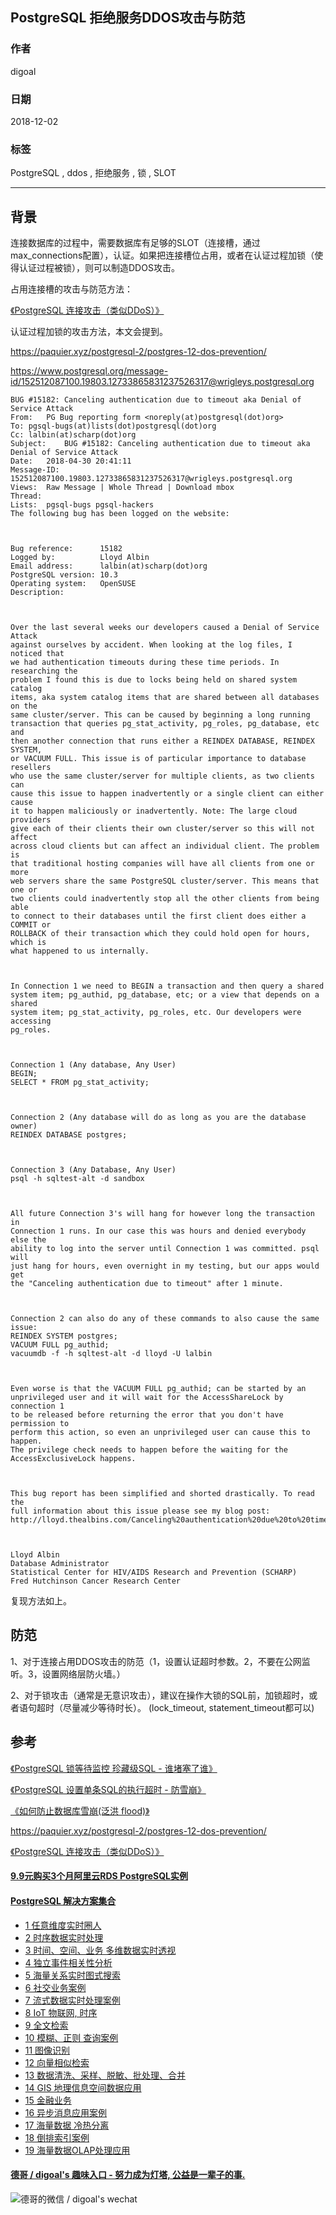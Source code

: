 ## PostgreSQL 拒绝服务DDOS攻击与防范  
                                                                                            
### 作者                                                                                                                                         
digoal                                                                                       
                                                                                              
### 日期                                                                                         
2018-12-02                                                                                        
                                                                                          
### 标签                                                                                       
PostgreSQL , ddos , 拒绝服务 , 锁 , SLOT      
                                                                                            
----                                                                                      
                                                                                               
## 背景              
连接数据库的过程中，需要数据库有足够的SLOT（连接槽，通过max_connections配置），认证。如果把连接槽位占用，或者在认证过程加锁（使得认证过程被锁），则可以制造DDOS攻击。  
  
占用连接槽的攻击与防范方法：  
  
[《PostgreSQL 连接攻击（类似DDoS）》](../201706/20170629_02.md)    
  
认证过程加锁的攻击方法，本文会提到。  
  
https://paquier.xyz/postgresql-2/postgres-12-dos-prevention/  
  
https://www.postgresql.org/message-id/152512087100.19803.12733865831237526317@wrigleys.postgresql.org  
  
```  
BUG #15182: Canceling authentication due to timeout aka Denial of Service Attack  
From:	PG Bug reporting form <noreply(at)postgresql(dot)org>  
To:	pgsql-bugs(at)lists(dot)postgresql(dot)org  
Cc:	lalbin(at)scharp(dot)org  
Subject:	BUG #15182: Canceling authentication due to timeout aka Denial of Service Attack  
Date:	2018-04-30 20:41:11  
Message-ID:	152512087100.19803.12733865831237526317@wrigleys.postgresql.org  
Views:	Raw Message | Whole Thread | Download mbox  
Thread:	  
Lists:	pgsql-bugs pgsql-hackers  
The following bug has been logged on the website:  
  
  
  
Bug reference:      15182  
Logged by:          Lloyd Albin  
Email address:      lalbin(at)scharp(dot)org  
PostgreSQL version: 10.3  
Operating system:   OpenSUSE  
Description:          
  
  
  
Over the last several weeks our developers caused a Denial of Service Attack  
against ourselves by accident. When looking at the log files, I noticed that  
we had authentication timeouts during these time periods. In researching the  
problem I found this is due to locks being held on shared system catalog  
items, aka system catalog items that are shared between all databases on the  
same cluster/server. This can be caused by beginning a long running  
transaction that queries pg_stat_activity, pg_roles, pg_database, etc and  
then another connection that runs either a REINDEX DATABASE, REINDEX SYSTEM,  
or VACUUM FULL. This issue is of particular importance to database resellers  
who use the same cluster/server for multiple clients, as two clients can  
cause this issue to happen inadvertently or a single client can either cause  
it to happen maliciously or inadvertently. Note: The large cloud providers  
give each of their clients their own cluster/server so this will not affect  
across cloud clients but can affect an individual client. The problem is  
that traditional hosting companies will have all clients from one or more  
web servers share the same PostgreSQL cluster/server. This means that one or  
two clients could inadvertently stop all the other clients from being able  
to connect to their databases until the first client does either a COMMIT or  
ROLLBACK of their transaction which they could hold open for hours, which is  
what happened to us internally.  
  
  
  
In Connection 1 we need to BEGIN a transaction and then query a shared  
system item; pg_authid, pg_database, etc; or a view that depends on a shared  
system item; pg_stat_activity, pg_roles, etc. Our developers were accessing  
pg_roles.  
  
  
  
Connection 1 (Any database, Any User)  
BEGIN;  
SELECT * FROM pg_stat_activity;  
  
  
  
Connection 2 (Any database will do as long as you are the database owner)  
REINDEX DATABASE postgres;  
  
  
  
Connection 3 (Any Database, Any User)  
psql -h sqltest-alt -d sandbox  
  
  
  
All future Connection 3's will hang for however long the transaction in  
Connection 1 runs. In our case this was hours and denied everybody else the  
ability to log into the server until Connection 1 was committed. psql will  
just hang for hours, even overnight in my testing, but our apps would get  
the "Canceling authentication due to timeout" after 1 minute.  
  
  
  
Connection 2 can also do any of these commands to also cause the same  
issue:  
REINDEX SYSTEM postgres;  
VACUUM FULL pg_authid;  
vacuumdb -f -h sqltest-alt -d lloyd -U lalbin  
  
  
  
Even worse is that the VACUUM FULL pg_authid; can be started by an  
unprivileged user and it will wait for the AccessShareLock by connection 1  
to be released before returning the error that you don't have permission to  
perform this action, so even an unprivileged user can cause this to happen.  
The privilege check needs to happen before the waiting for the  
AccessExclusiveLock happens.  
  
  
  
This bug report has been simplified and shorted drastically. To read the  
full information about this issue please see my blog post:  
http://lloyd.thealbins.com/Canceling%20authentication%20due%20to%20timeout  
  
  
  
Lloyd Albin  
Database Administrator  
Statistical Center for HIV/AIDS Research and Prevention (SCHARP)  
Fred Hutchinson Cancer Research Center  
```  
  
复现方法如上。  
  
## 防范
1、对于连接占用DDOS攻击的防范（1，设置认证超时参数。2，不要在公网监听。3，设置网络层防火墙。）   
  
2、对于锁攻击（通常是无意识攻击），建议在操作大锁的SQL前，加锁超时，或者语句超时（尽量减少等待时长）。  (lock_timeout, statement_timeout都可以)   
  
## 参考  
  
[《PostgreSQL 锁等待监控 珍藏级SQL - 谁堵塞了谁》](../201705/20170521_01.md)    
  
[《PostgreSQL 设置单条SQL的执行超时 - 防雪崩》](../201712/20171211_02.md)    
  
[《如何防止数据库雪崩(泛洪 flood)》](../201609/20160909_01.md)    
  
https://paquier.xyz/postgresql-2/postgres-12-dos-prevention/  
  
[《PostgreSQL 连接攻击（类似DDoS）》](../201706/20170629_02.md)    
  
  
  
  
  
  
  
  
  
  
  
  
  
  
  
  
  
  
  
  
  
  
  
  
  
  
  
  
  
  
  
  
  
  
  
  
  
  
  
  
  
  
  
  
  
  
  
  
  
  
  
  
#### [9.9元购买3个月阿里云RDS PostgreSQL实例](https://www.aliyun.com/database/postgresqlactivity "57258f76c37864c6e6d23383d05714ea")
  
  
#### [PostgreSQL 解决方案集合](https://yq.aliyun.com/topic/118 "40cff096e9ed7122c512b35d8561d9c8")
- [1 任意维度实时圈人](https://yq.aliyun.com/topic/118 "40cff096e9ed7122c512b35d8561d9c8")
- [2 时序数据实时处理](https://yq.aliyun.com/topic/118 "40cff096e9ed7122c512b35d8561d9c8")
- [3 时间、空间、业务 多维数据实时透视](https://yq.aliyun.com/topic/118 "40cff096e9ed7122c512b35d8561d9c8")
- [4 独立事件相关性分析](https://yq.aliyun.com/topic/118 "40cff096e9ed7122c512b35d8561d9c8")
- [5 海量关系实时图式搜索](https://yq.aliyun.com/topic/118 "40cff096e9ed7122c512b35d8561d9c8")
- [6 社交业务案例](https://yq.aliyun.com/topic/118 "40cff096e9ed7122c512b35d8561d9c8")
- [7 流式数据实时处理案例](https://yq.aliyun.com/topic/118 "40cff096e9ed7122c512b35d8561d9c8")
- [8 IoT 物联网, 时序](https://yq.aliyun.com/topic/118 "40cff096e9ed7122c512b35d8561d9c8")
- [9 全文检索](https://yq.aliyun.com/topic/118 "40cff096e9ed7122c512b35d8561d9c8")
- [10 模糊、正则 查询案例](https://yq.aliyun.com/topic/118 "40cff096e9ed7122c512b35d8561d9c8")
- [11 图像识别](https://yq.aliyun.com/topic/118 "40cff096e9ed7122c512b35d8561d9c8")
- [12 向量相似检索](https://yq.aliyun.com/topic/118 "40cff096e9ed7122c512b35d8561d9c8")
- [13 数据清洗、采样、脱敏、批处理、合并](https://yq.aliyun.com/topic/118 "40cff096e9ed7122c512b35d8561d9c8")
- [14 GIS 地理信息空间数据应用](https://yq.aliyun.com/topic/118 "40cff096e9ed7122c512b35d8561d9c8")
- [15 金融业务](https://yq.aliyun.com/topic/118 "40cff096e9ed7122c512b35d8561d9c8")
- [16 异步消息应用案例](https://yq.aliyun.com/topic/118 "40cff096e9ed7122c512b35d8561d9c8")
- [17 海量数据 冷热分离](https://yq.aliyun.com/topic/118 "40cff096e9ed7122c512b35d8561d9c8")
- [18 倒排索引案例](https://yq.aliyun.com/topic/118 "40cff096e9ed7122c512b35d8561d9c8")
- [19 海量数据OLAP处理应用](https://yq.aliyun.com/topic/118 "40cff096e9ed7122c512b35d8561d9c8")
  
  
#### [德哥 / digoal's 趣味入口 - 努力成为灯塔, 公益是一辈子的事.](https://github.com/digoal/blog/blob/master/README.md "22709685feb7cab07d30f30387f0a9ae")
  
  
![德哥的微信 / digoal's wechat](../pic/digoal_weixin.jpg "f7ad92eeba24523fd47a6e1a0e691b59")
  
